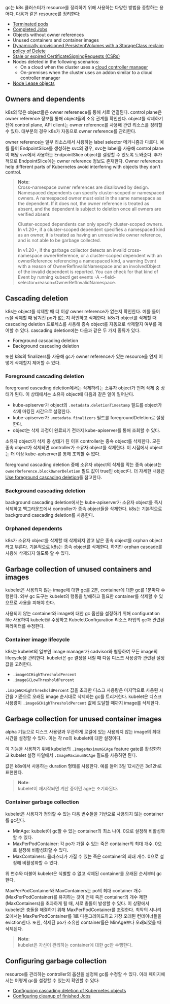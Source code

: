 gc는 k8s 클러스터가 resource를 정리하기 위해 사용하는 다양한 방법을 종합하는 용어다. 다음과 같은 resource를 정리한다:

- [Terminated pods](https://kubernetes.io/docs/concepts/workloads/pods/pod-lifecycle/#pod-garbage-collection)
- [Completed Jobs](https://kubernetes.io/docs/concepts/workloads/controllers/ttlafterfinished/)
- Objects without owner references
- Unused containers and container images
- [Dynamically provisioned PersistentVolumes with a StorageClass reclaim policy of Delete](https://kubernetes.io/docs/concepts/storage/persistent-volumes/#delete)
- [Stale or expired CertificateSigningRequests (CSRs)](https://kubernetes.io/docs/reference/access-authn-authz/certificate-signing-requests/#request-signing-process)
- Nodes deleted in the following scenarios:
    - On a cloud when the cluster uses a [cloud controller manager](https://kubernetes.io/docs/concepts/architecture/cloud-controller/)
    - On-premises when the cluster uses an addon similar to a cloud controller manager
- [Node Lease objects](https://kubernetes.io/docs/concepts/architecture/nodes/#heartbeats)

## Owners and dependents
k8s의 많은 object들은 owner referenece를 통해 서로 연결된다. control plane은 owner reference 정보를 통해 object들의 소유 관계를 확인한다. object를 삭제하기 전에 control plane, API client는 owner reference를 사용해 관련 리소스를 정리할 수 있다. 대부분의 경우 k8s가 자동으로 owner reference를 관리한다.

owner reference는 일부 리소스에서 사용하는 label selector 메커니즘과 다르다. 예를 들어 EndpointSlice를 생성하는 svc의 경우, svc는 label을 사용해 control plane이 해당 svc에서 사용하는 EndpointSlice object를 결정할 수 있도록 도와준다. 추가적으로 EndpointSlice에는 owner reference 정보도 존재한다. Owner references help different parts of Kubernetes avoid interfering with objects they don’t control.

> **Note**:  
> Cross-namespace owner references are disallowed by design. Namespaced dependents can specify cluster-scoped or namespaced owners. A namespaced owner must exist in the same namespace as the dependent. If it does not, the owner reference is treated as absent, and the dependent is subject to deletion once all owners are verified absent.
>
> Cluster-scoped dependents can only specify cluster-scoped owners. In v1.20+, if a cluster-scoped dependent specifies a namespaced kind as an owner, it is treated as having an unresolvable owner reference, and is not able to be garbage collected.
>
> In v1.20+, if the garbage collector detects an invalid cross-namespace ownerReference, or a cluster-scoped dependent with an ownerReference referencing a namespaced kind, a warning Event with a reason of OwnerRefInvalidNamespace and an involvedObject of the invalid dependent is reported. You can check for that kind of Event by running kubectl get events -A --field-selector=reason=OwnerRefInvalidNamespace.

## Cascading deletion
k8s는 object를 삭제할 때 더 이상 owner reference가 없는지 확인한다. 예를 들어 rs을 삭제할 때 남겨진 po가 없는지 확인하고 삭제한다. k8s가 object를 삭제할 때 cascading deletion 프로세스를 사용해 종속 object를 자동으로 삭제할지 여부를 제어할 수 있다. cascading deletion에는 다음과 같은 두 가지 종류가 있다.
- Foreground cascading deletion
- Background cascading deletion

또한 k8s의 finalizers를 사용해 gc가 owner reference가 있는 resource을 언제 어떻게 삭제할지 제어할 수 있다.

### Foreground cascading deletion
foreground cascading deletion에서는 삭제하려는 소유자 object가 먼저 삭제 중 상태가 된다. 이 상태에서는 소유자 object에 다음과 같은 일이 일어난다.
- kube-apiserver가 object의 `.metadata.deletionTimestamp` 필드를 object가 삭제 마킹된 시간으로 설정한다.
- kube-apiserver가 `.metadata.finalizers` 필드를 foregroundDeletion로 설정한다.
- object는 삭제 과정이 완료되기 전까지 kube-apiserver를 통해 조회할 수 있다.

소유자 object가 삭제 중 상태가 된 이후 controller는 종속 object를 삭제한다. 모든 종속 object가 삭제되면 controller가 소유자 object를 삭제한다. 이 시점에서 object는 더 이상 kube-apiserver를 통해 조회할 수 없다.

foreground cascading deletion 중에 소유자 object의 삭제를 막는 종속 object는 `ownerReference.blockOwnerDeletion` 필드 값이 true인 object다. 더 자세한 내용은 [Use foreground cascading deletion](https://kubernetes.io/docs/tasks/administer-cluster/use-cascading-deletion/#use-foreground-cascading-deletion)를 참고한다.

### Background cascading deletion
background cascading deletion에서는 kube-apiserver가 소유자 object를 즉시 삭제하고 백그라운드에서 controller가 종속 object들을 삭제한다. k8s는 기본적으로 background cascading deletion를 사용한다.

### Orphaned dependents
k8s가 소유자 object를 삭제할 때 삭제되지 않고 남은 종속 object를 orphan object라고 부른다. 기본적으로 k8s는 종속 object를 삭제한다. 하지만 orphan cascade를 사용해 삭제되지 않도록 할 수 있다.

## Garbage collection of unused containers and images
kubelet은 사용되지 않는 image에 대한 gc를 2분, container에 대한 gc를 1분마다 수행한다. 외부 gc 도구는 kubelet의 행동을 방해하고 필요한 container를 삭제할 수 있으므로 사용을 피해야 한다.

사용되지 않는 container와 image에 대한 gc 옵션을 설정하기 위해 configuration file 사용하여 kubelet을 수정하고 KubeletConfiguration 리소스 타입의 gc과 관련된 파라미터를 수정한다.

### Container image lifecycle
k8s는 kubelet의 일부인 image manager가 cadvisor와 협동하여 모든 image의 lifecycle을 관리한다. kubelet은 gc 결정을 내릴 때 다음 디스크 사용량과 관련된 설정 값을 고려한다.
- `.imageGCHighThresholdPercent`
- `.imageGCLowThresholdPercent`

`.imageGCHighThresholdPercent` 값을 초과한 디스크 사용량은 마지막으로 사용된 시간을 기준으로 오래된 image 순서대로 삭제하는 gc를 트리거한다. kubelet은 디스크 사용량이 `.imageGCHighThresholdPercent` 값에 도달할 때까지 image를 삭제한다.

## Garbage collection for unused container images
alpha 기능으로 디스크 사용량과 무관하게 로컬에 있는 사용되지 않는 image의 최대 시간을 설정할 수 있다. 이는 각 no의 kubelet에 대한 설정이다.

이 기능을 사용하기 위해 kubelet의 `.ImageMaximumGCAge` feature gate를 활성화하고 kubelet 설정 파일에서 `.ImageMaximumGCAge` 필드를 사용하면 된다.

값은 k8s에서 사용하는 duration 형태를 사용한다. 예를 들어 3일 12시간은 3d12h로 표현한다.

> **Note**:  
> kubelet이 재시작되면 계산 중이던 age는 초기화된다.

### Container garbage collection
kubelet은 사용자가 정의할 수 있는 다음 변수들을 기반으로 사용되지 않는 container를 gc한다.
- MinAge: kubelet이 gc할 수 있는 container의 최소 나이. 0으로 설정해 비활성화할 수 있다.
- MaxPerPodContainer: 각 po가 가질 수 있는 죽은 container의 최대 개수. 0으로 설정해 비활성화할 수 있다.
- MaxContainers: 클러스터가 가질 수 있는 죽은 container의 최대 개수. 0으로 설정해 비활성화할 수 있다.

위 변수와 더불어 kubelet은 식별할 수 없고 삭제된 container를 오래된 순서부터 gc한다.

MaxPerPodContainer와 MaxContainers는 po의 최대 container 개수(MaxPerPodContainer)를 유지하는 것이 전체 죽은 container의 개수 제한(MaxContainers)을 초과하게 될 때, 서로 충돌이 발생할 수 있다. 이 상황에서 kubelet은 충돌을 해결하기 위해 MaxPerPodContainer를 조절한다. 최악의 시나리오에서는 MaxPerPodContainer를 1로 다운그레이드하고 가장 오래된 컨테이너들을 eviction한다. 또한, 삭제된 po가 소유한 container들은 MinAge보다 오래되었을 때 삭제된다.

> **Note**:  
> kubelet은 자신이 관리하는 container에 대한 gc만 수행한다.

## Configuring garbage collection
resource를 관리하는 controller의 옵션을 설정해 gc를 수정할 수 있다. 아래 페이지에서는 어떻게 gc를 설정할 수 있는지 확인할 수 있다:
- [Configuring cascading deletion of Kubernetes objects](https://kubernetes.io/docs/tasks/administer-cluster/use-cascading-deletion/)
- [Configuring cleanup of finished Jobs](https://kubernetes.io/docs/tasks/administer-cluster/kubelet-config-file/)